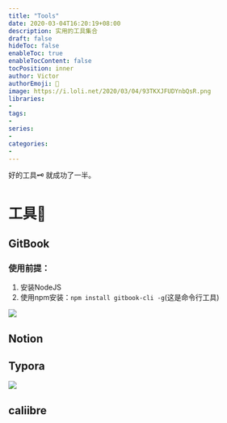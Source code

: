```yaml
---
title: "Tools"
date: 2020-03-04T16:20:19+08:00
description: 实用的工具集合
draft: false
hideToc: false
enableToc: true
enableTocContent: false
tocPosition: inner
author: Victor
authorEmoji: 👻
image: https://i.loli.net/2020/03/04/93TKXJFUDYnbQsR.png
libraries:
- 
tags:
-
series:
-
categories:
-
---
```




好的工具:old_key:  就成功了一半。

<!--more-->

# 工具:aerial_tramway:

## GitBook

### 使用前提：

1. 安装NodeJS
2. 使用npm安装：`npm install gitbook-cli -g`(这是命令行工具)

![](https://i.loli.net/2020/03/04/dRAXcZuvBsmM3W9.png)



## Notion



## Typora

![](https://i.loli.net/2020/03/04/F4gZANXfiLkHlBV.png)

## caliibre

